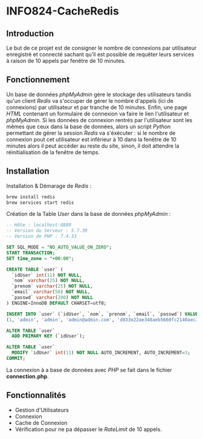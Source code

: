 # INFO824-CacheRedis

## Introduction

Le but de ce projet est de consigner le nombre de connexions par utilisateur enregistré et connecté sachant qu’il est possible de requêter leurs services à raison de 10 appels par fenêtre de 10 minutes.

## Fonctionnement

Un base de données *phpMyAdmin* gère le stockage des utilisateurs tandis qu'un client *Redis* va s'occuper de gérer le nombre d'appels (ici de connexions) par utilisateur et par tranche de 10 minutes. Enfin, une page *HTML* contenant un formulaire de connexion va faire le lien l'utilisateur et *phpMyAdmin*. Si les données de connexion rentrés par l'utilisateur sont les mêmes que ceux dans la base de données, alors un script *Python* permettant de gérer la session *Redis* va s'éxécuter : si le nombre de connexion pout cet utilisateur est inférieur à 10 dans la fenêtre de 10 minutes alors il peut accéder au reste du site, sinon, il doit attendre la réinitialisation de la fenêtre de temps. 

## Installation 

Installation & Démarage de *Redis* :
```bash
brew install redis
brew services start redis
```

Création de la Table *User* dans la base de données *phpMyAdmin* :
```sql
-- Hôte : localhost:8889
-- Version du Serveur : 5.7.39
-- Version de PHP : 7.4.33

SET SQL_MODE = "NO_AUTO_VALUE_ON_ZERO";
START TRANSACTION;
SET time_zone = "+00:00";

CREATE TABLE `user` (
  `idUser` int(11) NOT NULL,
  `nom` varchar(25) NOT NULL,
  `prenom` varchar(25) NOT NULL,
  `email` varchar(50) NOT NULL,
  `passwd` varchar(200) NOT NULL
) ENGINE=InnoDB DEFAULT CHARSET=utf8;

INSERT INTO `user` (`idUser`, `nom`, `prenom`, `email`, `passwd`) VALUES
(1, 'admin', 'admin', 'admin@admin.com', 'd033e22ae348aeb5660fc2140aec35850c4da997');

ALTER TABLE `user`
  ADD PRIMARY KEY (`idUser`);

ALTER TABLE `user`
  MODIFY `idUser` int(11) NOT NULL AUTO_INCREMENT, AUTO_INCREMENT=3;
COMMIT;
```

La connexion à a base de données avec *PHP* se fait dans le fichier **connection.php**.

## Fonctionnalités

* Gestion d'Utilisateurs
* Connexion
* Cache de Connexion
* Vérification pour ne pa dépasser le *RateLimit* de 10 appels.
